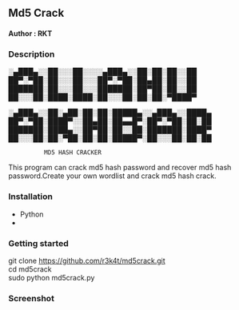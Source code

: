 <h2>Md5  Crack</h2>


<h4>Author : RKT </h4>


### Description ###




  ░▄███▄░░██░░░██░░░░▄███▄░░██░██░██░░██
  ██▀░▀██░██░░░██░░░██▀░▀██░██▄██░██░░██
  ███████░██░░░██░░░███████░██▀██░██░░██
  ██░░░██░████░████░██░░░██░██░██░▀████▀

  ░▄███▄░░██░▄██░██░██░█████▄░░▄███▄░░████▄
  ██▀░▀██░████▀░░██▄██░██▄▄█▀░██▀░▀██░██░██
  ███████░████▄░░██▀██░██░░██░███████░████▀
  ██░░░██░██░▀██░██░██░█████▀░██░░░██░██░██

         
              MD5 HASH CRACKER                            

This program can crack md5 hash password and recover md5 hash password.Create your own wordlist and crack md5 hash crack.

### Installation ###

<ul>
<li>Python<li>
</ul>

### Getting started ###

git clone https://github.com/r3k4t/md5crack.git
<br>
cd md5crack
<br>
sudo python md5crack.py
<br>

### Screenshot ###




